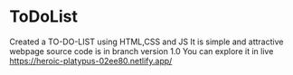 # ToDoList
Created a TO-DO-LIST using HTML,CSS and JS
It is simple and attractive webpage 
source code is in branch version 1.0
You can explore it in live
https://heroic-platypus-02ee80.netlify.app/
